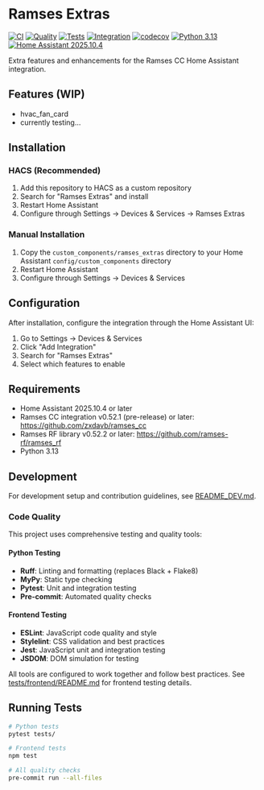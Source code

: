 # Ramses Extras

[![CI](https://github.com/willem/ramses_extras/actions/workflows/ci.yml/badge.svg)](https://github.com/willem/ramses_extras/actions/workflows/ci.yml)
[![Quality](https://github.com/willem/ramses_extras/actions/workflows/quality.yml/badge.svg)](https://github.com/willem/ramses_extras/actions/workflows/quality.yml)
[![Tests](https://github.com/willem/ramses_extras/actions/workflows/test.yml/badge.svg)](https://github.com/willem/ramses_extras/actions/workflows/test.yml)
[![Integration](https://github.com/willem/ramses_extras/actions/workflows/integration.yml/badge.svg)](https://github.com/willem/ramses_extras/actions/workflows/integration.yml)
[![codecov](https://codecov.io/gh/willem/ramses_extras/branch/main/graph/badge.svg)](https://codecov.io/gh/willem/ramses_extras)
[![Python 3.13](https://img.shields.io/badge/python-3.13-blue.svg)](https://python.org)
[![Home Assistant 2025.10.4](https://img.shields.io/badge/home%20assistant-2025.10.4-green.svg)](https://home-assistant.io)

Extra features and enhancements for the Ramses CC Home Assistant integration.

## Features (WIP)

- hvac_fan_card
- currently testing...

## Installation

### HACS (Recommended)

1. Add this repository to HACS as a custom repository
2. Search for "Ramses Extras" and install
3. Restart Home Assistant
4. Configure through Settings → Devices & Services → Ramses Extras

### Manual Installation

1. Copy the `custom_components/ramses_extras` directory to your Home Assistant `config/custom_components` directory
2. Restart Home Assistant
3. Configure through Settings → Devices & Services

## Configuration

After installation, configure the integration through the Home Assistant UI:

1. Go to Settings → Devices & Services
2. Click "Add Integration"
3. Search for "Ramses Extras"
4. Select which features to enable

## Requirements

- Home Assistant 2025.10.4 or later
- Ramses CC integration v0.52.1 (pre-release) or later: https://github.com/zxdavb/ramses_cc
- Ramses RF library v0.52.2 or later: https://github.com/ramses-rf/ramses_rf
- Python 3.13

## Development

For development setup and contribution guidelines, see [README_DEV.md](README_DEV.md).

### Code Quality

This project uses comprehensive testing and quality tools:

#### Python Testing
- **Ruff**: Linting and formatting (replaces Black + Flake8)
- **MyPy**: Static type checking
- **Pytest**: Unit and integration testing
- **Pre-commit**: Automated quality checks

#### Frontend Testing
- **ESLint**: JavaScript code quality and style
- **Stylelint**: CSS validation and best practices
- **Jest**: JavaScript unit and integration testing
- **JSDOM**: DOM simulation for testing

All tools are configured to work together and follow best practices. See [tests/frontend/README.md](tests/frontend/README.md) for frontend testing details.

## Running Tests

```bash
# Python tests
pytest tests/

# Frontend tests
npm test

# All quality checks
pre-commit run --all-files
```
